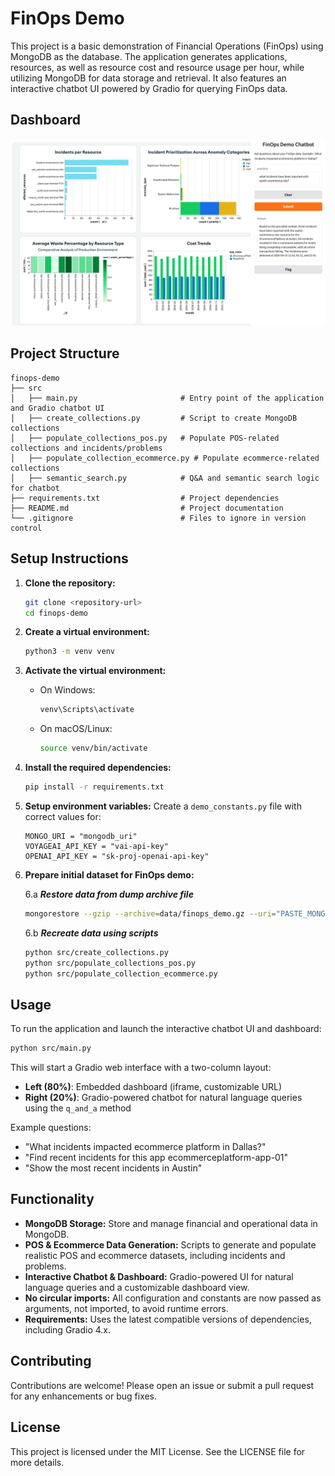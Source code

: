 # FinOps Demo

This project is a basic demonstration of Financial Operations (FinOps) using MongoDB as the database. The application generates applications, resources, as well as resource cost and resource usage per hour, while utilizing MongoDB for data storage and retrieval. It also features an interactive chatbot UI powered by Gradio for querying FinOps data.

## Dashboard
![Screenshot of a dashboard and chatbot for FinOps demo.](/img/finops_demo.png)


## Project Structure

```
finops-demo
├── src
│   ├── main.py                       # Entry point of the application and Gradio chatbot UI
│   ├── create_collections.py         # Script to create MongoDB collections
│   ├── populate_collections_pos.py   # Populate POS-related collections and incidents/problems
│   ├── populate_collection_ecommerce.py # Populate ecommerce-related collections
│   ├── semantic_search.py            # Q&A and semantic search logic for chatbot
├── requirements.txt                  # Project dependencies
├── README.md                         # Project documentation
└── .gitignore                        # Files to ignore in version control
```

## Setup Instructions

1. **Clone the repository:**
   ```sh
   git clone <repository-url>
   cd finops-demo
   ```

2. **Create a virtual environment:**
   ```sh
   python3 -m venv venv
   ```

3. **Activate the virtual environment:**
   - On Windows:
     ```sh
     venv\Scripts\activate
     ```
   - On macOS/Linux:
     ```sh
     source venv/bin/activate
     ```

4. **Install the required dependencies:**
   ```sh
   pip install -r requirements.txt
   ```

5. **Setup environment variables:**
   Create a `demo_constants.py` file with correct values for:
   ```
   MONGO_URI = "mongodb_uri"
   VOYAGEAI_API_KEY = "vai-api-key"
   OPENAI_API_KEY = "sk-proj-openai-api-key"
   ```

6. **Prepare initial dataset for FinOps demo:**

   6.a ***Restore data from dump archive file***
   ```sh
   mongorestore --gzip --archive=data/finops_demo.gz --uri="PASTE_MONGO_URI"
   ```

   6.b ***Recreate data using scripts***
   ```sh
   python src/create_collections.py
   python src/populate_collections_pos.py
   python src/populate_collection_ecommerce.py
   ```

## Usage

To run the application and launch the interactive chatbot UI and dashboard:

```sh
python src/main.py
```

This will start a Gradio web interface with a two-column layout:
- **Left (80%)**: Embedded dashboard (iframe, customizable URL)
- **Right (20%)**: Gradio-powered chatbot for natural language queries using the `q_and_a` method

Example questions:
- "What incidents impacted ecommerce platform in Dallas?"
- "Find recent incidents for this app ecommerceplatform-app-01"
- "Show the most recent incidents in Austin"

## Functionality

- **MongoDB Storage:** Store and manage financial and operational data in MongoDB.
- **POS & Ecommerce Data Generation:** Scripts to generate and populate realistic POS and ecommerce datasets, including incidents and problems.
- **Interactive Chatbot & Dashboard:** Gradio-powered UI for natural language queries and a customizable dashboard view.
- **No circular imports:** All configuration and constants are now passed as arguments, not imported, to avoid runtime errors.
- **Requirements:** Uses the latest compatible versions of dependencies, including Gradio 4.x.

## Contributing

Contributions are welcome! Please open an issue or submit a pull request for any enhancements or bug fixes.

## License

This project is licensed under the MIT License. See the LICENSE file for more details.